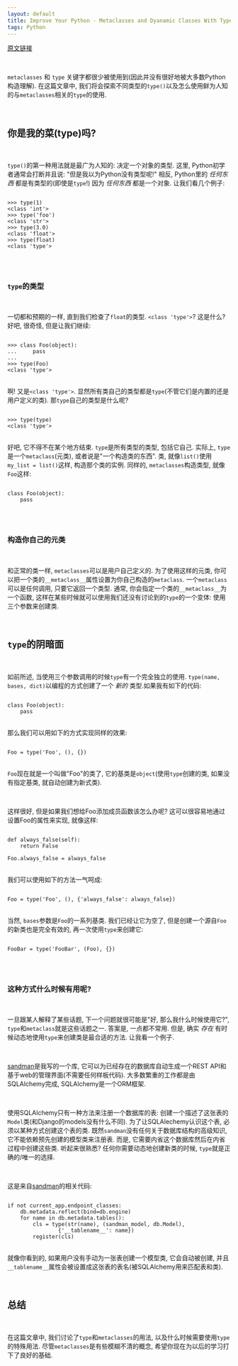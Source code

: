 ```yaml
---
layout: default
title: Improve Your Python - Metaclasses and Dyanamic Classes With Types
tags: Python
---
```


[原文链接](http://www.jeffknupp.com/blog/2013/12/28/improve-your-python-metaclasses-and-dynamic-classes-with-type/)

<br>

`metaclasses` 和 `type` 关键字都很少被使用到(因此并没有很好地被大多数Python构造理解). 在这篇文章中, 我们将会探索不同类型的`type()`以及怎么使用鲜为人知的与`metaclasses`相关的`type`的使用.

<br>

## 你是我的菜(type)吗?

<br>

`type()`的第一种用法就是最广为人知的: 决定一个对象的类型. 这里, Python初学者通常会打断并且说: "但是我以为Python没有类型呢!" 相反, Python里的 _任何东西_ 都是有类型的(即使是`type`!) 因为 _任何东西_ 都是一个对象. 让我们看几个例子:
<pre>
<code class="python">
&gt;&gt;&gt; type(1)
&lt;class 'int'&gt;
&gt;&gt;&gt; type('foo')
&lt;class 'str'&gt;
&gt;&gt;&gt; type(3.0)
&lt;class 'float'&gt;
&gt;&gt;&gt; type(float)
&lt;class 'type'&gt;
</code>
</pre>

<br>

### `type`的类型

<br>

一切都和预期的一样, 直到我们检查了`float`的类型. `<class 'type'>`? 这是什么? 好吧, 很奇怪, 但是让我们继续:
<pre>
<code class="python">
&gt;&gt;&gt; class Foo(object):
...     pass
...
&gt;&gt;&gt; type(Foo)
&lt;class 'type'&gt;
</code>
</pre>

啊! 又是`<class 'type'>`. 显然所有类自己的类型都是`type`(不管它们是内置的还是用户定义的类). 那`type`自己的类型是什么呢?
<pre>
<code class="python">
&gt;&gt;&gt; type(type)
&lt;class 'type'&gt;
</code>
</pre>

好吧, 它不得不在某个地方结束. `type`是所有类型的类型, 包括它自己. 实际上, `type`是一个`metaclass`(元类), 或者说是"一个构造类的东西". 类, 就像`list()`使用`my_list = list()`这样, 构造那个类的实例. 同样的, `metaclasses`构造类型, 就像`Foo`这样:
<pre>
<code class="python">
class Foo(object):
    pass
</code>
</pre>

<br>

### 构造你自己的元类

<br>

和正常的类一样, `metaclasses`可以是用户自己定义的. 为了使用这样的元类, 你可以把一个类的`__metaclass__`属性设置为你自己构造的`metaclass`. 一个`metaclass`可以是任何调用, 只要它返回一个类型. 通常, 你会指定一个类的`__metaclass__`为一个函数, 这样在某些时候就可以使用我们还没有讨论到的`type`的一个变体: 使用三个参数来创建类.

<br>

## `type`的阴暗面

<br>

如前所述, 当使用三个参数调用的时候`type`有一个完全独立的使用. `type(name, bases, dict)`以编程的方式创建了一个 _新的_ 类型.如果我有如下的代码:
<pre>
<code class="python">
class Foo(object):
    pass
</code>
</pre>

那么我们可以用如下的方式实现同样的效果:

<pre>
<code class="python">
Foo = type('Foo', (), {})
</code>
</pre>

`Foo`现在就是一个叫做"Foo"的类了, 它的基类是`object`(使用`type`创建的类, 如果没有指定基类, 就自动创建为新式类).

<br>

这样很好, 但是如果我们想给Foo添加成员函数该怎么办呢? 这可以很容易地通过设置Foo的属性来实现, 就像这样:
<pre>
<code class="python">
def always_false(self):
    return False

Foo.always_false = always_false
</code>
</pre>

我们可以使用如下的方法一气呵成:
<pre>
<code class="python">
Foo = type('Foo', (), {'always_false': always_false})
</code>
</pre>

当然, `bases`参数是`Foo`的一系列基类. 我们已经让它为空了, 但是创建一个源自`Foo`的新类也是完全有效的, 再一次使用`type`来创建它:
<pre>
<code class="python">
FooBar = type('FooBar', (Foo), {})
</code>
</pre>

<br>

### 这种方式什么时候有用呢?

<br>

一旦跟某人解释了某些话题, 下一个问题就很可能是"好, 那么我什么时候使用它?", `type`和`metaclass`就是这些话题之一. 答案是, 一点都不常用. 但是, 确实 _存在_ 有时候动态地使用`type`来创建类是最合适的方法. 让我看一个例子.

<br>

[sandman](http://www.github.com/jeffknupp/sandman)是我写的一个库, 它可以为已经存在的数据库自动生成一个REST API和基于web的管理界面(不需要任何样板代码). 大多数繁重的工作都是由SQLAlchemy完成, SQLAlchemy是一个ORM框架.

<br>

使用SQLAlchemy只有一种方法来注册一个数据库的表: 创建一个描述了这张表的`Model`类(和Django的models没有什么不同). 为了让SQLAlechemy认识这个表, 必须以某种方式创建这个表的类. 既然`sandman`没有任何关于数据库结构的高级知识, 它不能依赖预先创建的模型类来注册表. 而是, 它需要内省这个数据库然后在内省过程中创建这些类. 听起来很熟悉? 任何你需要动态地创建新类的时候, `type`就是正确的/唯一的选择.

<br>

这是来自[sandman](https://www.github.com/jeffknupp/sandman)的相关代码:
<pre>
<code class="python">
if not current_app.endpoint_classes:
    db.metadata.reflect(bind=db.engine)
    for name in db.metadata.tables():
        cls = type(str(name), (sandman_model, db.Model),
                {'__tablename__': name})
        register(cls)
</code>
</pre>

就像你看到的, 如果用户没有手动为一张表创建一个模型类, 它会自动被创建, 并且`__tablename__`属性会被设置成这张表的表名(被SQLAlchemy用来匹配表和类).

<br>

## 总结

<br>

在这篇文章中, 我们讨论了`type`和`metaclasses`的用法, 以及什么时候需要使用`type`的特殊用法. 尽管`metaclasses`是有些模糊不清的概念, 希望你现在为以后的学习打下了良好的基础.

<br>
